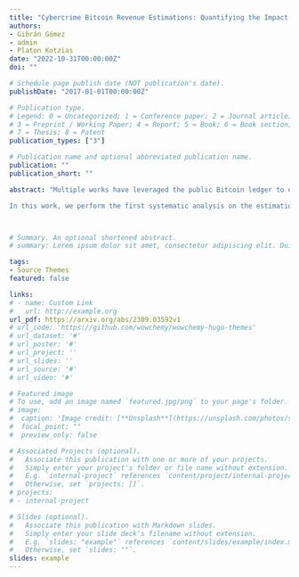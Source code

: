 ```yaml
---
title: "Cybercrime Bitcoin Revenue Estimations: Quantifying the Impact of Methodology and Coverage"
authors:
- Gibrán Gómez
- admin
- Platon Kotzias
date: "2022-10-31T00:00:00Z"
doi: ""

# Schedule page publish date (NOT publication's date).
publishDate: "2017-01-01T00:00:00Z"

# Publication type.
# Legend: 0 = Uncategorized; 1 = Conference paper; 2 = Journal article;
# 3 = Preprint / Working Paper; 4 = Report; 5 = Book; 6 = Book section;
# 7 = Thesis; 8 = Patent
publication_types: ["3"]

# Publication name and optional abbreviated publication name.
publication: ""
publication_short: ""

abstract: "Multiple works have leveraged the public Bitcoin ledger to estimate the revenue cybercriminals obtain from their victims. Estimations focusing on the same target often do not agree, due to the use of different methodologies, seed addresses, and time periods. These factors make it challenging to understand the impact of their methodological differences. Furthermore, they underestimate the revenue due to the (lack of) coverage on the target's payment addresses, but how large this impact remains unknown.

In this work, we perform the first systematic analysis on the estimation of cybercrime bitcoin revenue. We implement a tool that can replicate the different estimation methodologies. Using our tool we can quantify, in a controlled setting, the impact of the different methodology steps. In contrast to what is widely believed, we show that the revenue is not always underestimated. There exist methodologies that can introduce huge overestimation. We collect 30,424 payment addresses and use them to compare the financial impact of 6 cybercrimes (ransomware, clippers, sextortion, Ponzi schemes, giveaway scams, exchange scams) and of 141 cybercriminal groups. We observe that the popular multi-input clustering fails to discover addresses for 40% of groups. We quantify, for the first time, the impact of the (lack of) coverage on the estimation. For this, we propose two techniques to achieve high coverage, possibly nearly complete, on the DeadBolt server ransomware. Our expanded coverage enables estimating DeadBolt's revenue at $2.47M, 39 times higher than the estimation using two popular Internet scan engines."



# Summary. An optional shortened abstract.
# summary: Lorem ipsum dolor sit amet, consectetur adipiscing elit. Duis posuere tellus ac convallis placerat. Proin tincidunt magna sed ex sollicitudin condimentum.

tags:
- Source Themes
featured: false

links:
# - name: Custom Link
#   url: http://example.org
url_pdf: https://arxiv.org/abs/2309.03592v1
# url_code: 'https://github.com/wowchemy/wowchemy-hugo-themes'
# url_dataset: '#'
# url_poster: '#'
# url_project: ''
# url_slides: ''
# url_source: '#'
# url_video: '#'

# Featured image
# To use, add an image named `featured.jpg/png` to your page's folder. 
# image:
#  caption: 'Image credit: [**Unsplash**](https://unsplash.com/photos/s9CC2SKySJM)'
#  focal_point: ""
#  preview_only: false

# Associated Projects (optional).
#   Associate this publication with one or more of your projects.
#   Simply enter your project's folder or file name without extension.
#   E.g. `internal-project` references `content/project/internal-project/index.md`.
#   Otherwise, set `projects: []`.
# projects:
# - internal-project

# Slides (optional).
#   Associate this publication with Markdown slides.
#   Simply enter your slide deck's filename without extension.
#   E.g. `slides: "example"` references `content/slides/example/index.md`.
#   Otherwise, set `slides: ""`.
slides: example
---
```


<!--
{{% callout note %}}
Create your slides in Markdown - click the *Slides* button to check out the example.
{{% /callout %}}
-->

<!--
 Supplementary notes can be added here, including [code, math, and images](https://wowchemy.com/docs/writing-markdown-latex/).
-->

